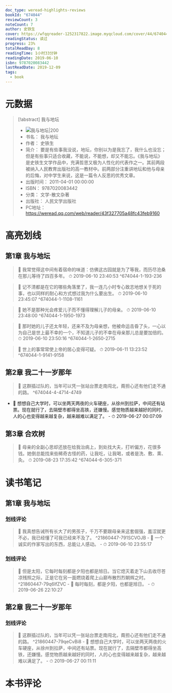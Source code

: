 ```yaml
---
doc_type: weread-highlights-reviews
bookId: "674044"
reviewCount: 3
noteCount: 7
author: 史铁生
cover: https://wfqqreader-1252317822.image.myqcloud.com/cover/44/674044/t7_674044.jpg
readingStatus: 读过
progress: 23%
totalReadDay: 8
readingTime: 1小时33分钟
readingDate: 2019-06-10
isbn: 9787020083442
lastReadDate: 2019-12-09
tags:
  - book
---
```

# 元数据
> [!abstract] 我与地坛
> - ![ 我与地坛|200](https://wfqqreader-1252317822.image.myqcloud.com/cover/44/674044/t7_674044.jpg)
> - 书名： 我与地坛
> - 作者： 史铁生
> - 简介： 要是有些事我没说，地坛，你别以为是我忘了，我什么也没忘；但是有些事只适合收藏，不能说，不能想，却又不能忘。《我与地坛》是史铁生文学作品中，充满哲思又极为人性化的代表作之一。其前两段被纳入人民教育出版社的高一教材中。前两部分注重讲地坛和他与母亲的后悔，对中学生来说，这是一篇令人反思的优秀文章。
> - 出版时间： 2011-04-01 00:00:00
> - ISBN： 9787020083442
> - 分类： 文学-散文杂著
> - 出版社： 人民文学出版社
> - PC地址：https://weread.qq.com/web/reader/43f327705a48fc43feb9160

# 高亮划线

## 第1章 我与地坛

> 📌 我常觉得这中间有着宿命的味道：仿佛这古园就是为了等我，而历尽沧桑在那儿等待了四百多年。 
> ⏱ 2019-06-10 23:40:53 ^674044-1-193-236

> 📌 记不清都是在它的哪些角落里了，我一连几小时专心致志地想关于死的事，也以同样的耐心和方式想过我为什么要出生。 
> ⏱ 2019-06-10 23:45:07 ^674044-1-1108-1161

> 📌 她不是那种光会疼爱儿子而不懂得理解儿子的母亲。 
> ⏱ 2019-06-10 23:48:00 ^674044-1-1950-1973

> 📌 那时她的儿子还太年轻，还来不及为母亲想，他被命运击昏了头，一心以为自己是世上最不幸的一个，不知道儿子的不幸在母亲那儿总是要加倍的。 
> ⏱ 2019-06-10 23:50:16 ^674044-1-2650-2715

> 📌 世上的事常常使上帝的居心变得可疑。 
> ⏱ 2019-06-11 13:23:52 ^674044-1-9141-9158

## 第2章 我二十一岁那年

> 📌 这群插过队的，当年可以凭一张站台票走南闯北，甭担心还有他们走不通的路。 ^674044-4-4714-4749
- 💭 想想自己大学时，可以坐两天两夜的火车硬座，从徐州到拉萨，中间还有站票。现在就行了，去隔壁市都得坐高铁，还嫌慢。感觉物质越来越好的同时，人的心也变得越来越复杂，越来越难以满足了。 - ⏱ 2019-06-27 00:07:09 

## 第3章 合欢树

> 📌 母亲的全副心思却还放在给我治病上，到处找大夫，打听偏方，花很多钱。她倒总能找来些稀奇古怪的药，让我吃，让我喝，或者是洗、敷、熏、灸。 
> ⏱ 2019-08-23 17:35:42 ^674044-6-305-371

# 读书笔记

## 第1章 我与地坛

### 划线评论
> 📌 我真想告诫所有长大了的男孩子，千万不要跟母亲来这套倔强，羞涩就更不必，我已经懂了可我已经来不及了。  ^21860447-791SCVOJB
    - 💭 一个诚实的作家写出的东西，总能让人感动。
    - ⏱ 2019-06-10 23:55:17

### 划线评论
> 📌 但是太阳，它每时每刻都是夕阳也都是旭日。当它熄灭着走下山去收尽苍凉残照之际，正是它在另一面燃烧着爬上山巅布散烈烈朝辉之时。  ^21860447-79q6IfZVC
    - 💭 每时每刻，都是夕阳，也都是旭日。
    - ⏱ 2019-06-26 22:10:27
   
## 第2章 我二十一岁那年

### 划线评论
> 📌 这群插过队的，当年可以凭一张站台票走南闯北，甭担心还有他们走不通的路。  ^21860447-79qeCvBi8
    - 💭 想想自己大学时，可以坐两天两夜的火车硬座，从徐州到拉萨，中间还有站票。现在就行了，去隔壁市都得坐高铁，还嫌慢。感觉物质越来越好的同时，人的心也变得越来越复杂，越来越难以满足了。
    - ⏱ 2019-06-27 00:11:11
   
# 本书评论

